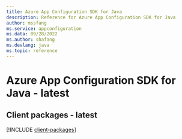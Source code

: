 ```yaml
---
title: Azure App Configuration SDK for Java
description: Reference for Azure App Configuration SDK for Java
author: mssfang
ms.service: appconfiguration
ms.data: 09/28/2022
ms.author: shafang
ms.devlang: java
ms.topic: reference
---
```

# Azure App Configuration SDK for Java - latest

## Client packages - latest
[!INCLUDE [client-packages](app-configuration-client-index.md)]
